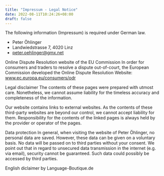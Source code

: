 ```yaml
---
title: "Impressum - Legal Notice"
date: 2022-08-11T10:24:26+08:00
draft: false
---
```


The following information (Impressum) is required under German law.

- Peter Öhlinger
- Landwiedstrasse 7, 4020 Linz
- peter.oehlinger@gmx.net

Online Dispute Resolution website of the EU Commission
In order for consumers and traders to resolve a dispute out-of-court, the European Commission developed the Online Dispute Resolution Website: www.ec.europa.eu/consumers/odr

Legal disclaimer
The contents of these pages were prepared with utmost care. Nonetheless, we cannot assume liability for the timeless accuracy and completeness of the information.

Our website contains links to external websites. As the contents of these third-party websites are beyond our control, 
we cannot accept liability for them. Responsibility for the contents of the linked pages is always held by the provider or operator of the pages.

Data protection
In general, when visiting the website of Peter Öhlinger, no personal data are saved. 
However, these data can be given on a voluntary basis. No data will be passed on to third parties without your consent. 
We point out that in regard to unsecured data transmission in the internet (e.g. via email), security cannot be guaranteed. Such data could possibIy be accessed by third parties.

English diclaimer by Language-Boutique.de